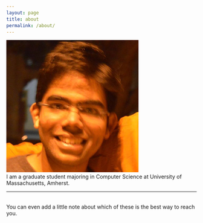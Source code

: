 ```yaml
---
layout: page
title: about
permalink: /about/
---
```


<img class="col one right" src="/img/profile.png">

<br/>
I am a graduate student majoring in Computer Science at University of Massachusetts, Amherst.

<br/>
<hr/>
<br/>
<span class="contacticon center">
	<a href="mailto:vaibhavbansal1993@gmail.com"><i class="fa fa-envelope-square"></i></a>
	<a href="https://github.com/vaibhav93" target="_blank"><i class="fa fa-github-square"></i></a>
	<a href="https://www.linkedin.com/in/vaibhav-b/" target="_blank"><i class="fa fa-linkedin-square"></i></a>
</span>

<div class="col three caption">
	You can even add a little note about which of these is the best way to reach you.
</div>

